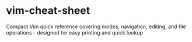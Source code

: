 # vim-cheat-sheet
Compact Vim quick reference covering modes, navigation, editing, and file operations - designed for easy printing and quick lookup
